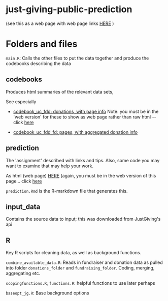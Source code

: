 # just-giving-public-prediction 
 
(see this as a web page with web page links [HERE](https://daaronr.github.io/just-giving-public-prediction-) )

# Folders and files

`main.R`: Calls the other files to put the data together and produce the codebooks describing the data

## codebooks 

Produces html summaries of the relevant data sets, 

See especially

- [codebook_uc_fdd: donations, with page info](codebooks/codebook_uc_fdd.html) Note: you must be in the 'web version' for these to show as web page rather than raw html -- click [here](https://daaronr.github.io/just-giving-public-prediction-)

- [codebook_uc_fdd_fd: pages, with aggregated donation info](codebooks/codebook_uc_fdd_fd.html)



## prediction 

The 'assignment' described with links and tips.
Also, some code you may want to examine that may help your work.
 
As html (web page) [HERE](prediction/prediction.html) (again, you must be in the web version of this page...  click [here](https://daaronr.github.io/just-giving-public-prediction-)


`prediction.Rmd` is the R-markdown file that generates this.

## input_data

Contains the source data to input; this was downloaded from JustGiving's api 

## R 

Key R scripts for cleaning data, as well as  background functions. 

`combine_available_data.R`: Reads in fundraiser and donation data as pulled into folder `donations_folder` and `fundraising_folder`. Coding, merging, aggregating etc.

`scopingfunctions.R`, `functions.R`: helpful functions to use later perhaps

`baseopt_jg.R`: Base background options
